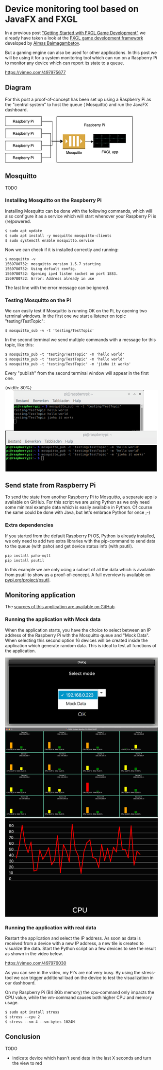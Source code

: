 # Device monitoring tool based on JavaFX and FXGL

In a previous post
["Getting Started with FXGL Game Development"](https://foojay.io/today/category/java/javafx/)
we already have taken a look at the [FXGL game development framework](https://github.com/AlmasB/FXGL)
developed by [Almas Baimagambetov](https://twitter.com/AlmasBaim).

But a gaming engine can also be used for other applications. In this post we will be using it for a system monitoring
tool which can run on a Raspberry Pi to monitor any device which can report its state to a queue.

https://vimeo.com/497975677

## Diagram

For this post a proof-of-concept has been set up using a Raspberry Pi as the "central system" to host the queue (
Mosquitto) and run the JavaFX dashboard.

![Diagram test setup](images/diagram.png)

## Mosquitto

TODO

### Installing Mosquitto on the Raspberry Pi

Installing Mosquitto can be done with the following commands, which will also configure it as a service which will start
whenover your Raspberry Pi is (re)powered.

```
$ sudo apt update
$ sudo apt install -y mosquitto mosquitto-clients
$ sudo systemctl enable mosquitto.service
```

Now we can check if it is installed correctly and running:

```
$ mosquitto -v
1569780732: mosquitto version 1.5.7 starting
1569780732: Using default config.
1569780732: Opening ipv4 listen socket on port 1883.
1569780732: Error: Address already in use
```

The last line with the error message can be ignored.

### Testing Mosquitto on the Pi

We can easily test if Mosquitto is running OK on the Pi, by opening two terminal windows. In the first one we start a
listener on topic "testing/TestTopic":

```
$ mosquitto_sub -v -t 'testing/TestTopic'
```

In the second terminal we send multiple commands with a message for this topic, like this:

```
$ mosquitto_pub -t 'testing/TestTopic' -m 'hello world'
$ mosquitto_pub -t 'testing/TestTopic' -m 'hello world'
$ mosquitto_pub -t 'testing/TestTopic' -m 'jieha it works'
```

Every "publish" from the second terminal window will appear in the first one.

{width: 80%}
![Testing Mosquitto on the Pi](images/mosquitto_testing.png)

## Send state from Raspberry Pi

To send the state from another Raspberry Pi to Mosquitto, a separate app is available on GitHub. For this script we are
using Python as we only need some minimal example data which is easily available in Python. Of course the same could be
done with Java, but let's embrace Python for once ;-)

### Extra dependencies

If you started from the default Raspberry Pi OS, Python is already installed, we only need to add two extra libraries
with the pip-command to send data to the queue (with paho) and get device status info (with psutil).

```
pip install paho-mqtt
pip install psutil
```

In this example we are only using a subset of all the data which is available from psutil to show as a proof-of-concept.
A full overview is available on [pypi.org/project/psutil](https://pypi.org/project/psutil/).

## Monitoring application

The [sources of this application are available on GitHub](https://github.com/FDelporte/FXGLSystemMonitoring).

### Running the application with Mock data

When the application starts, you have the choice to select between an IP address of the Raspberry Pi with the Mosquitto
queue and "Mock Data". When selecting this second option 16 devices will be created inside the application which
generate random data. This is ideal to test all functions of the application.

![Select the Mock Data at start-up](images/mock-selection.png)
![Overview of all the devices](images/mock-overview.png)
![Detailed CPU chart](images/mock-cpu-graph.png)

### Running the application with real data

Restart the application and select the IP address. As soon as data is received from a device with a new IP address, a
new tile is created to visualize the data. Start the Python script on a few devices to see the result as shown in the
video below.

https://vimeo.com/497976030

As you can see in the video, my Pi's are not very busy. By using the stress-tool we can trigger additional load on the
device to test the visualization in our dashboard.

On my Raspberry Pi (B4 8Gb memory) the cpu-command only impacts the CPU value, while the vm-command causes both higher
CPU and memory usage.

```
$ sudo apt install stress
$ stress --cpu 2
$ stress --vm 4 --vm-bytes 1024M
```

## Conclusion

TODO

* Indicate device which hasn't send data in the last X seconds and turn the view to red

